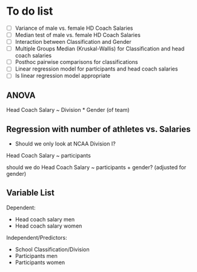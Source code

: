 # To do list

- [ ] Variance of male vs. female HD Coach Salaries
- [ ] Median test of male vs. female HD Coach Salaries
- [ ] Interaction between Classification and Gender
- [ ] Multiple Groups Median (Kruskal-Wallis) for Classification and head coach salaries
- [ ] Posthoc pairwise comparisons for classifications
- [ ] Linear regression model for participants and head coach salaries
- [ ] Is linear regression model appropriate

## ANOVA
Head Coach Salary ~ Division * Gender (of team)

## Regression with number of athletes vs. Salaries

* Should we only look at NCAA Division I?

Head Coach Salary ~ participants

should we do Head Coach Salary ~ participants + gender? (adjusted for gender)

## Variable List
Dependent:

* Head coach salary men
* Head coach salary women

Independent/Predictors:

* School Classification/Division
* Participants men
* Participants women
